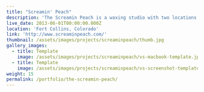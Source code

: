 ```yaml
---
title: "Screamin' Peach"
description: 'The Screamin Peach is a waxing studio with two locations in Fort Collins, Colorado. They provide the utmost level of customer service to our clients with guarantee satisfaction.'
live_date: 2013-06-01T00:00:00.000Z
location: 'Fort Collins, Colorado'
link: 'http://www.screaminpeach.com/'
thumbnail: /assets/images/projects/screaminpeach/thumb.jpg
gallery_images:
  - title: Template
    image: /assets/images/projects/screaminpeach/vs-macbook-template.jpg
  - title: Template
    image: /assets/images/projects/screaminpeach/vs-screenshot-template.jpg
weight: 15
permalink: /portfolio/the-screamin-peach/
---
```


